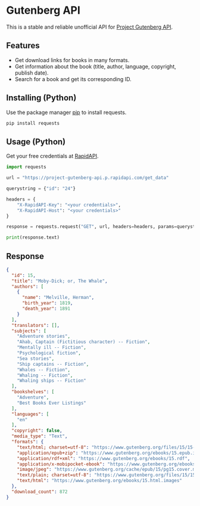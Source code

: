 # Gutenberg API

This is a stable and reliable unofficial API for [Project Gutenberg API](https://rapidapi.com/rabahdjebbes6-VpFXFzqdF1R/api/project-gutenberg-api/).

## Features

- Get download links for books in many formats.
- Get information about the book (title, author, language, copyright, publish date).
- Search for a book and get its corresponding ID.

## Installing (Python)

Use the package manager [pip](https://pip.pypa.io/en/stable/) to install requests.

```bash
pip install requests
```

## Usage (Python)

Get your free credentials at [RapidAPI](https://rapidapi.com/rabahdjebbes6-VpFXFzqdF1R/api/project-gutenberg-api/pricing).

```python
import requests

url = "https://project-gutenberg-api.p.rapidapi.com/get_data"

querystring = {"id": "24"}

headers = {
	"X-RapidAPI-Key": "<your credentials>",
	"X-RapidAPI-Host": "<your credentials>"
}

response = requests.request("GET", url, headers=headers, params=querystring)

print(response.text)
```

## Response

```json
{
  "id": 15,
  "title": "Moby-Dick; or, The Whale",
  "authors": [
    {
      "name": "Melville, Herman",
      "birth_year": 1819,
      "death_year": 1891
    }
  ],
  "translators": [],
  "subjects": [
    "Adventure stories",
    "Ahab, Captain (Fictitious character) -- Fiction",
    "Mentally ill -- Fiction",
    "Psychological fiction",
    "Sea stories",
    "Ship captains -- Fiction",
    "Whales -- Fiction",
    "Whaling -- Fiction",
    "Whaling ships -- Fiction"
  ],
  "bookshelves": [
    "Adventure",
    "Best Books Ever Listings"
  ],
  "languages": [
    "en"
  ],
  "copyright": false,
  "media_type": "Text",
  "formats": {
    "text/html; charset=utf-8": "https://www.gutenberg.org/files/15/15-h/15-h.htm",
    "application/epub+zip": "https://www.gutenberg.org/ebooks/15.epub.images",
    "application/rdf+xml": "https://www.gutenberg.org/ebooks/15.rdf",
    "application/x-mobipocket-ebook": "https://www.gutenberg.org/ebooks/15.kindle.images",
    "image/jpeg": "https://www.gutenberg.org/cache/epub/15/pg15.cover.medium.jpg",
    "text/plain; charset=utf-8": "https://www.gutenberg.org/files/15/15-0.txt",
    "text/html": "https://www.gutenberg.org/ebooks/15.html.images"
  },
  "download_count": 872
}
```
